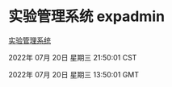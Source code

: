 # 实验管理系统 expadmin
[实验管理系统](http://219.139.196.104:56808/expadmin-782313d2-e1b1-4ea7-932e-3a55e6a1a4d0/)

2022年 07月 20日 星期三 21:50:01 CST

2022年 07月 20日 星期三 13:50:01 GMT
